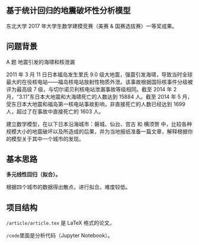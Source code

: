 ## 基于统计回归的地震破坏性分析模型

东北大学 2017 年大学生数学建模竞赛（美赛 & 国赛选拔赛）一等奖成果。

## 问题背景

A 题 地震引发的海啸和核泄漏

2011 年 3 月 11 日日本福岛发生里氏 9.0 级大地震，强震引发海啸，导致当时全球最大的在役核电站——福岛核电站放射性物质外泄。该事故根据国际核事件分级被评为最高级 7 级，与切尔诺贝利核电站泄漏事故等级相同。截至 2014 年 2 月，“3.11”东日本大地震和大海啸死亡的人数达到 15884 人。截至 2014 年 5 月，受东日本大地震和福岛第一核电站事故影响，非直接死亡的人数已经达到 1699 人，超过了在事故中直接死亡的 1603 人。

建立数学模型，在以下日本沿海城市：磐城、仙台、宫古 和 横须贺 中，比较各种规模大小的地震破坏以及所造成的后果，并为当地报纸准备一篇文章，解释根据你的模型关于其中一个城市的发现。

## 基本思路

**多元线性回归（拟合）。**

根据四个城市的数据得出散点，进行拟合。难度较低。

## 项目结构

`/article/article.tex` 是 LaTeX 格式的论文。

`/code`里面是分析代码（Jupyter Notebook）。
